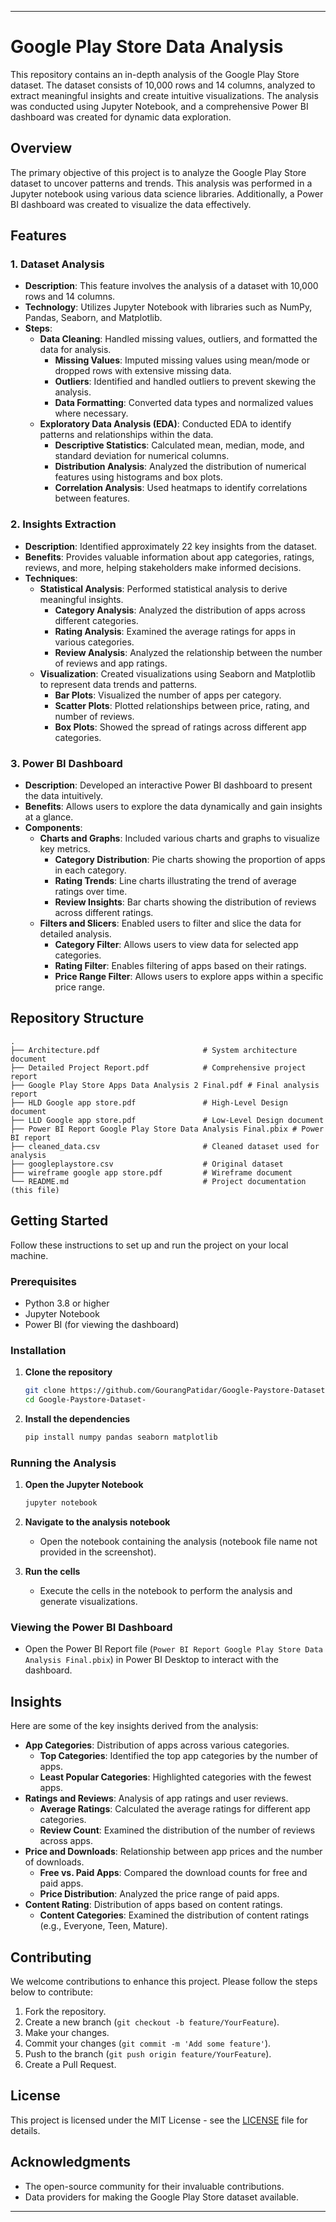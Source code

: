 
---

# Google Play Store Data Analysis

This repository contains an in-depth analysis of the Google Play Store dataset. The dataset consists of 10,000 rows and 14 columns, analyzed to extract meaningful insights and create intuitive visualizations. The analysis was conducted using Jupyter Notebook, and a comprehensive Power BI dashboard was created for dynamic data exploration.

## Overview

The primary objective of this project is to analyze the Google Play Store dataset to uncover patterns and trends. This analysis was performed in a Jupyter notebook using various data science libraries. Additionally, a Power BI dashboard was created to visualize the data effectively.

## Features

### 1. Dataset Analysis
- **Description**: This feature involves the analysis of a dataset with 10,000 rows and 14 columns.
- **Technology**: Utilizes Jupyter Notebook with libraries such as NumPy, Pandas, Seaborn, and Matplotlib.
- **Steps**:
  - **Data Cleaning**: Handled missing values, outliers, and formatted the data for analysis.
    - **Missing Values**: Imputed missing values using mean/mode or dropped rows with extensive missing data.
    - **Outliers**: Identified and handled outliers to prevent skewing the analysis.
    - **Data Formatting**: Converted data types and normalized values where necessary.
  - **Exploratory Data Analysis (EDA)**: Conducted EDA to identify patterns and relationships within the data.
    - **Descriptive Statistics**: Calculated mean, median, mode, and standard deviation for numerical columns.
    - **Distribution Analysis**: Analyzed the distribution of numerical features using histograms and box plots.
    - **Correlation Analysis**: Used heatmaps to identify correlations between features.

### 2. Insights Extraction
- **Description**: Identified approximately 22 key insights from the dataset.
- **Benefits**: Provides valuable information about app categories, ratings, reviews, and more, helping stakeholders make informed decisions.
- **Techniques**:
  - **Statistical Analysis**: Performed statistical analysis to derive meaningful insights.
    - **Category Analysis**: Analyzed the distribution of apps across different categories.
    - **Rating Analysis**: Examined the average ratings for apps in various categories.
    - **Review Analysis**: Analyzed the relationship between the number of reviews and app ratings.
  - **Visualization**: Created visualizations using Seaborn and Matplotlib to represent data trends and patterns.
    - **Bar Plots**: Visualized the number of apps per category.
    - **Scatter Plots**: Plotted relationships between price, rating, and number of reviews.
    - **Box Plots**: Showed the spread of ratings across different app categories.

### 3. Power BI Dashboard
- **Description**: Developed an interactive Power BI dashboard to present the data intuitively.
- **Benefits**: Allows users to explore the data dynamically and gain insights at a glance.
- **Components**:
  - **Charts and Graphs**: Included various charts and graphs to visualize key metrics.
    - **Category Distribution**: Pie charts showing the proportion of apps in each category.
    - **Rating Trends**: Line charts illustrating the trend of average ratings over time.
    - **Review Insights**: Bar charts showing the distribution of reviews across different ratings.
  - **Filters and Slicers**: Enabled users to filter and slice the data for detailed analysis.
    - **Category Filter**: Allows users to view data for selected app categories.
    - **Rating Filter**: Enables filtering of apps based on their ratings.
    - **Price Range Filter**: Allows users to explore apps within a specific price range.

## Repository Structure

```plaintext
.
├── Architecture.pdf                       # System architecture document
├── Detailed Project Report.pdf            # Comprehensive project report
├── Google Play Store Apps Data Analysis 2 Final.pdf # Final analysis report
├── HLD Google app store.pdf               # High-Level Design document
├── LLD Google app store.pdf               # Low-Level Design document
├── Power BI Report Google Play Store Data Analysis Final.pbix # Power BI report
├── cleaned_data.csv                       # Cleaned dataset used for analysis
├── googleplaystore.csv                    # Original dataset
├── wireframe google app store.pdf         # Wireframe document
└── README.md                              # Project documentation (this file)
```

## Getting Started

Follow these instructions to set up and run the project on your local machine.

### Prerequisites

- Python 3.8 or higher
- Jupyter Notebook
- Power BI (for viewing the dashboard)

### Installation

1. **Clone the repository**
   ```bash
   git clone https://github.com/GourangPatidar/Google-Paystore-Dataset-.git
   cd Google-Paystore-Dataset-
   ```

2. **Install the dependencies**
   ```bash
   pip install numpy pandas seaborn matplotlib
   ```

### Running the Analysis

1. **Open the Jupyter Notebook**
   ```bash
   jupyter notebook
   ```

2. **Navigate to the analysis notebook**
   - Open the notebook containing the analysis (notebook file name not provided in the screenshot).

3. **Run the cells**
   - Execute the cells in the notebook to perform the analysis and generate visualizations.

### Viewing the Power BI Dashboard

- Open the Power BI Report file (`Power BI Report Google Play Store Data Analysis Final.pbix`) in Power BI Desktop to interact with the dashboard.

## Insights

Here are some of the key insights derived from the analysis:

- **App Categories**: Distribution of apps across various categories.
  - **Top Categories**: Identified the top app categories by the number of apps.
  - **Least Popular Categories**: Highlighted categories with the fewest apps.
- **Ratings and Reviews**: Analysis of app ratings and user reviews.
  - **Average Ratings**: Calculated the average ratings for different app categories.
  - **Review Count**: Examined the distribution of the number of reviews across apps.
- **Price and Downloads**: Relationship between app prices and the number of downloads.
  - **Free vs. Paid Apps**: Compared the download counts for free and paid apps.
  - **Price Distribution**: Analyzed the price range of paid apps.
- **Content Rating**: Distribution of apps based on content ratings.
  - **Content Categories**: Examined the distribution of content ratings (e.g., Everyone, Teen, Mature).

## Contributing

We welcome contributions to enhance this project. Please follow the steps below to contribute:

1. Fork the repository.
2. Create a new branch (`git checkout -b feature/YourFeature`).
3. Make your changes.
4. Commit your changes (`git commit -m 'Add some feature'`).
5. Push to the branch (`git push origin feature/YourFeature`).
6. Create a Pull Request.

## License

This project is licensed under the MIT License - see the [LICENSE](LICENSE) file for details.

## Acknowledgments

- The open-source community for their invaluable contributions.
- Data providers for making the Google Play Store dataset available.

---

